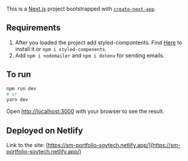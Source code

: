 This is a [Next.js](https://nextjs.org/) project bootstrapped with [`create-next-app`](https://github.com/vercel/next.js/tree/canary/packages/create-next-app).

## Requirements

1. After you loaded the project add styled-compontents. Find [Here](https://github.com/styled-components/styled-components) to install it or `npm i styled-components`.
2. Add `npm i nodemailer` and `npm i dotenv` for sending emails.

## To run

```bash
npm run dev
# or
yarn dev
```

Open [http://localhost:3000](http://localhost:3000) with your browser to see the result.


## Deployed on Netlify

Link to the site: [https://sm-portfolio-sovtech.netlify.app/](https://sm-portfolio-sovtech.netlify.app/)

